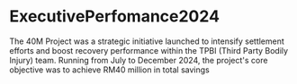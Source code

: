 # ExecutivePerfomance2024
The 40M Project was a strategic initiative launched to intensify settlement efforts and boost recovery performance within the TPBI (Third Party Bodily Injury) team. Running from July to December 2024, the project's core objective was to achieve RM40 million in total savings
